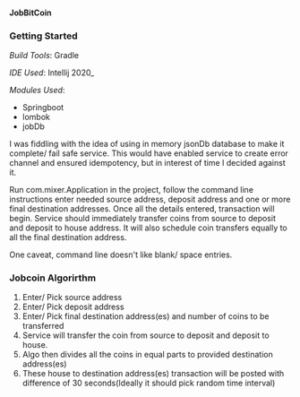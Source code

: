 #### **JobBitCoin**

### **Getting Started**
_Build Tools_: Gradle

_IDE Used_: Intellij 2020_

_Modules Used_:
- Springboot
- lombok
- jobDb


I was fiddling with the idea of using in memory jsonDb database to make it complete/ fail safe service. 
This would have enabled service to create error channel and ensured idempotency, but in interest of time
I decided against it.

Run com.mixer.Application in the project, follow the command line instructions enter needed source 
address, deposit address and one or more final destination addresses. Once all the details entered,
transaction will begin. Service should immediately transfer coins from source to deposit and deposit 
to house address. It will also schedule coin transfers equally to all the final destination address.

One caveat, command line doesn't like blank/ space entries.  

### **Jobcoin Algorirthm**

1. Enter/ Pick source address
2. Enter/ Pick deposit address
3. Enter/ Pick final destination address(es) and number of coins to be transferred
4. Service will transfer the coin from source to deposit and deposit to house. 
5. Algo then divides all the coins in equal parts to provided destination address(es)
6. These house to destination address(es) transaction will be posted with difference of 
30 seconds(Ideally it should pick random time interval)





